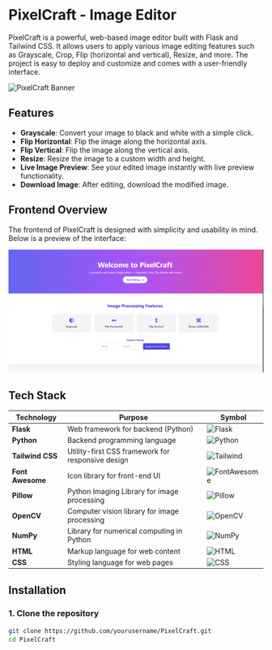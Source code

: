 # PixelCraft - Image Editor

PixelCraft is a powerful, web-based image editor built with Flask and Tailwind CSS. It allows users to apply various image editing features such as Grayscale, Crop, Flip (horizontal and vertical), Resize, and more. The project is easy to deploy and customize and comes with a user-friendly interface.

![PixelCraft Banner](https://via.placeholder.com/1200x400?text=PixelCraft+Image+Editor)

## Features

- **Grayscale**: Convert your image to black and white with a simple click.
- **Flip Horizontal**: Flip the image along the horizontal axis.
- **Flip Vertical**: Flip the image along the vertical axis.
- **Resize**: Resize the image to a custom width and height.
- **Live Image Preview**: See your edited image instantly with live preview functionality.
- **Download Image**: After editing, download the modified image.

## Frontend Overview
 
The frontend of PixelCraft is designed with simplicity and usability in mind. Below is a preview of the interface:

![Frontend Overview](./templates/FrontendView.png)



## Tech Stack

| **Technology**      | **Purpose**                                      | **Symbol**                         |
|---------------------|--------------------------------------------------|------------------------------------|
| **Flask**           | Web framework for backend (Python)               | ![Flask](https://img.shields.io/badge/Flask-000000?style=flat&logo=flask&logoColor=white) |
| **Python**          | Backend programming language                     | ![Python](https://img.shields.io/badge/Python-3776AB?style=flat&logo=python&logoColor=white) |
| **Tailwind CSS**    | Utility-first CSS framework for responsive design| ![Tailwind](https://img.shields.io/badge/Tailwind_CSS-06B6D4?style=flat&logo=tailwindcss&logoColor=white) |
| **Font Awesome**    | Icon library for front-end UI                    | ![FontAwesome](https://img.shields.io/badge/Font_Awesome-003D7B?style=flat&logo=font-awesome&logoColor=white) |
| **Pillow**          | Python Imaging Library for image processing      | ![Pillow](https://img.shields.io/badge/Pillow-FFB03B?style=flat&logo=pillow&logoColor=white) |
| **OpenCV**          | Computer vision library for image processing     | ![OpenCV](https://img.shields.io/badge/OpenCV-5C3EE8?style=flat&logo=opencv&logoColor=white) |
| **NumPy**           | Library for numerical computing in Python        | ![NumPy](https://img.shields.io/badge/NumPy-013243?style=flat&logo=numpy&logoColor=white) |
| **HTML**            | Markup language for web content                  | ![HTML](https://img.shields.io/badge/HTML-E34F26?style=flat&logo=html5&logoColor=white) |
| **CSS**             | Styling language for web pages                   | ![CSS](https://img.shields.io/badge/CSS-2965F1?style=flat&logo=css3&logoColor=white) |

## Installation

### 1. Clone the repository
```bash
git clone https://github.com/yourusername/PixelCraft.git
cd PixelCraft
